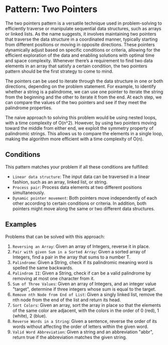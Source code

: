 # Pattern: Two Pointers

The two pointers pattern is a versatile technique used in problem-solving to efficiently traverse or manipulate sequential data structures, such as arrays or linked lists. As the name suggests, it involves maintaining two pointers that traverse the data structure in a coordinated manner, typically starting from different positions or moving in opposite directions. These pointers dynamically adjust based on specific conditions or criteria, allowing for the efficient exploration of the data and enabling solutions with optimal time and space complexity. Whenever there’s a requirement to find two data elements in an array that satisfy a certain condition, the two pointers pattern should be the first strategy to come to mind.

The pointers can be used to iterate through the data structure in one or both directions, depending on the problem statement. For example, to identify whether a string is a palindrome, we can use one pointer to iterate the string from the beginning and the other to iterate it from the end. At each step, we can compare the values of the two pointers and see if they meet the palindrome properties.

The naive approach to solving this problem would be using nested loops, with a time complexity of O(n^2). However, by using two pointers moving toward the middle from either end, we exploit the symmetry property of palindromic strings. This allows us to compare the elements in a single loop, making the algorithm more efficient with a time complexity of O(n).

## Conditions

This pattern matches your problem if all these conditions are fulfilled:

- `Linear data structure`: The input data can be traversed in a linear fashion, such as an array, linked list, or string.
- `Process pair`: Process data elements at two different positions simultaneously.
- `Dynamic pointer movement`: Both pointers move independently of each other according to certain conditions or criteria. In addition,  both pointers might move along the same or two different data structures.

## Examples

Problems that can be solved with this approach:

1. `Reversing an Array`: Given an array of Integers, reverse it in place.
2. `Pair with given Sum in a Sorted Array`: Given a sorted array of Integers, find a pair in the array that sums to a number T.
3. `Palindrome`: Given a String, check if its palindromic meaning word is spelled the same backwards.
4. `Palindrom II`: Given a String, check if can be a valid palindrome by removing at most one character from it.
5. `Sum of Three Values`: Given an array of Integers, and an integer value "target", determine if three integers whose sum is equal to the target.
6. `Remove nth Node from End of List`: Given a singly linked list, remove the nth node from the end of the list and return its head.
7. `Sort Colors`: Given an array, sort the array in place so that the elements of the same color are adjacent, with the colors in the order of 0 (red), 1 (white), 2 (blue).
8. `Reverse Words in a String`: Given a sentence, reverse the order of its words without affecting the order of letters within the given word.
9. `Valid Word Abbreviation`: Given a string and an abbreviation "abbr", return true if the abbreviation matches the given string.
